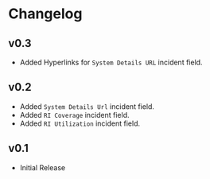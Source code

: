# Changelog

## v0.3

- Added Hyperlinks for `System Details URL` incident field.

## v0.2

- Added `System Details Url` incident field.
- Added `RI Coverage` incident field.
- Added `RI Utilization` incident field.

## v0.1

- Initial Release
